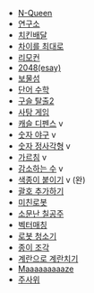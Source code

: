 * [N-Queen](https://www.acmicpc.net/problem/9663)
* [연구소](https://www.acmicpc.net/problem/14502)
* [치킨배달](https://www.acmicpc.net/problem/15686)
* [차이를 최대로](https://www.acmicpc.net/problem/10819)
* [리모컨](https://www.acmicpc.net/problem/1107)
* [2048(esay)](https://www.acmicpc.net/problem/12100)
* [보물섬](https://www.acmicpc.net/problem/2589)
* [단어 수학](https://www.acmicpc.net/problem/1339) 
* [구슬 탈출2](https://www.acmicpc.net/problem/13460) 
* [사탕 게임](https://www.acmicpc.net/problem/3085)
* [캐슬 디펜스](https://www.acmicpc.net/problem/17135) v
* [숫자 야구](https://www.acmicpc.net/problem/2503) v 
* [숫자 정사각형](https://www.acmicpc.net/problem/1051) v 
* [가르침](https://www.acmicpc.net/problem/1062) v 
* [감소하는 수](https://www.acmicpc.net/problem/1038) v 
* [색종이 붙이기](https://www.acmicpc.net/problem/17136) v (완)
* [괄호 추가하기](https://www.acmicpc.net/problem/16637)
* [미친로봇](https://www.acmicpc.net/problem/1405)
* [소문난 칠공주](https://www.acmicpc.net/problem/1941)
* [벡터매칭](https://www.acmicpc.net/problem/1007)
* [로봇 청소기](https://www.acmicpc.net/problem/4991)
* [종이 조각](https://www.acmicpc.net/problem/14391)
* [계란으로 계란치기](https://www.acmicpc.net/problem/16987)
* [Maaaaaaaaaze](https://www.acmicpc.net/problem/16985)
* [주사위](https://www.acmicpc.net/problem/2116)
